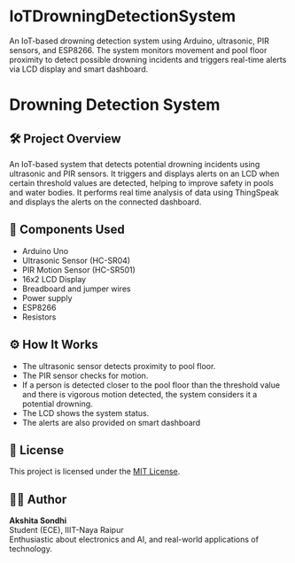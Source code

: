 # IoTDrowningDetectionSystem
An IoT-based drowning detection system using Arduino, ultrasonic, PIR sensors, and ESP8266. The system monitors movement and pool floor proximity to detect possible drowning incidents and triggers real-time alerts via LCD display and smart dashboard.

# Drowning Detection System  

## 🛠️ Project Overview
An IoT-based system that detects potential drowning incidents using ultrasonic and PIR sensors. It triggers and displays alerts on an LCD when certain threshold values are detected, helping to improve safety in pools and water bodies. It performs real time analysis of data using ThingSpeak and displays the alerts on the connected dashboard.

## 🔧 Components Used
- Arduino Uno
- Ultrasonic Sensor (HC-SR04)
- PIR Motion Sensor (HC-SR501)
- 16x2 LCD Display
- Breadboard and jumper wires
- Power supply
- ESP8266
- Resistors

## ⚙️ How It Works
- The ultrasonic sensor detects proximity to pool floor.
- The PIR sensor checks for motion.
- If a person is detected closer to the pool floor than the threshold value and there is vigorous motion detected, the system considers it a potential drowning.
- The LCD shows the system status.
- The alerts are also provided on smart dashboard

## 📝 License
This project is licensed under the [MIT License](LICENSE).

## 🙋‍♀️ Author
**Akshita Sondhi**  
Student (ECE), IIIT-Naya Raipur  
Enthusiastic about electronics and AI, and real-world applications of technology.


